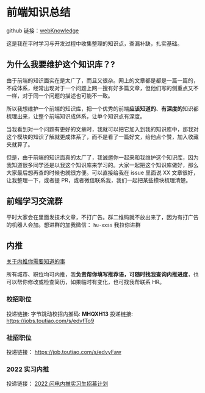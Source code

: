 # 前端知识总结

github 链接：[webKnowledge](https://github.com/huyaocode/webKnowledge)

这是我在平时学习与开发过程中收集整理的知识点，查漏补缺，扎实基础。

## 为什么我要维护这个知识库？?

由于前端的知识面实在是太广了，而且又很杂。网上的文章都是都是一篇一篇的，不成体系，经常出现对于一个问题上网一搜有好多篇文章，但他们写的侧重点又不一样，对于同一个问题的描述也可能不一致。

所以我想维护一个前端的知识库，把一个优秀的前端**应该知道的**、**有深度的**知识都梳理出来，让整个前端知识成体系，让单个知识点有深度。

当我看到对一个问题有更好的文章时，我就可以把它加入到我的知识库中，那我对这个模块的知识了解就更成体系了，而不是看了一篇好文，给他点个赞，加入收藏夹就算了。

但是，由于前端的知识面真的太广了，我诚邀你一起来和我维护这个知识库，因为我知道很多同学还是以我这个知识库来学习的。大家一起把这个知识库做好，那么大家最后想再查的时候也就很方便。可以直接给我在 issue 里面说 XX 文章很好，让我整理一下，或者提 PR，或者微信联系我，我们一起把某些模块梳理清楚。

## 前端学习交流群

平时大家会在里面发技术文章，不打广告。群二维码就不放出来了，因为有打广告的机器人会加。想进群的加我微信： `hu-xxss` 我拉你进群

## 内推

[关于内推你需要知道的事](https://github.com/huyaocode/webKnowledge/issues/8)

所有城市、职位均可内推，我**负责帮你填写推荐语，可随时找我查询内推进度**，也可以帮你修改或检查简历，如果临时有变化，也可找我帮联系 HR。

### 校招职位

投递链接: 字节跳动校招内推码: **MHQXH13** 
投递链接: https://jobs.toutiao.com/s/edvfTo9

### 社招职位

投递链接： https://job.toutiao.com/s/edvyFaw

### **2022 实习内推**

投递链接： [2022 闪电内推实习生招募计划](https://jobs.bytedance.com/referral/mobile/lightning-referral?category=&location=&type=3&token=MzsxNjQ0NjUzMjE2MjIwOzY4NDQxODc3ODEzMjYxNjE0MTY7MA)
